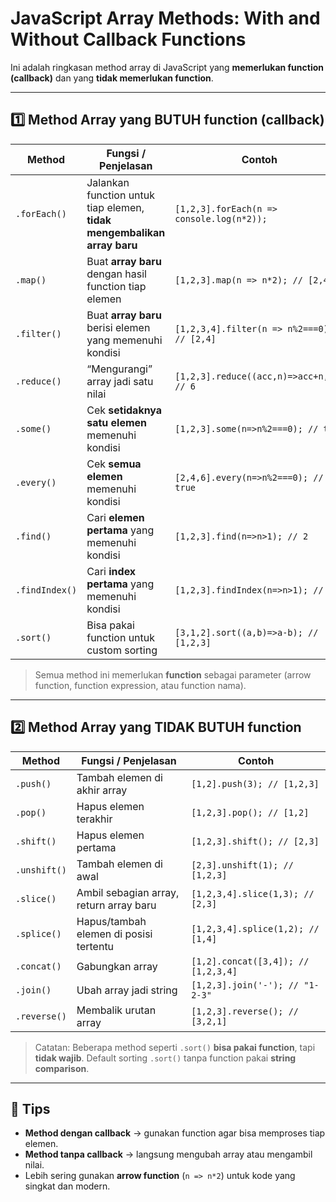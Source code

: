 # JavaScript Array Methods: With and Without Callback Functions

Ini adalah ringkasan method array di JavaScript yang **memerlukan function (callback)** dan yang **tidak memerlukan function**.

---

## 1️⃣ Method Array yang **BUTUH function (callback)**

| Method         | Fungsi / Penjelasan                                                     | Contoh                                     |
| -------------- | ----------------------------------------------------------------------- | ------------------------------------------ |
| `.forEach()`   | Jalankan function untuk tiap elemen, **tidak mengembalikan array baru** | `[1,2,3].forEach(n => console.log(n*2));`  |
| `.map()`       | Buat **array baru** dengan hasil function tiap elemen                   | `[1,2,3].map(n => n*2); // [2,4,6]`        |
| `.filter()`    | Buat **array baru** berisi elemen yang memenuhi kondisi                 | `[1,2,3,4].filter(n => n%2===0); // [2,4]` |
| `.reduce()`    | “Mengurangi” array jadi satu nilai                                      | `[1,2,3].reduce((acc,n)=>acc+n,0); // 6`   |
| `.some()`      | Cek **setidaknya satu elemen** memenuhi kondisi                         | `[1,2,3].some(n=>n%2===0); // true`        |
| `.every()`     | Cek **semua elemen** memenuhi kondisi                                   | `[2,4,6].every(n=>n%2===0); // true`       |
| `.find()`      | Cari **elemen pertama** yang memenuhi kondisi                           | `[1,2,3].find(n=>n>1); // 2`               |
| `.findIndex()` | Cari **index pertama** yang memenuhi kondisi                            | `[1,2,3].findIndex(n=>n>1); // 1`          |
| `.sort()`      | Bisa pakai function untuk custom sorting                                | `[3,1,2].sort((a,b)=>a-b); // [1,2,3]`     |

> Semua method ini memerlukan **function** sebagai parameter (arrow function, function expression, atau function nama).

---

## 2️⃣ Method Array yang **TIDAK BUTUH function**

| Method       | Fungsi / Penjelasan                     | Contoh                              |
| ------------ | --------------------------------------- | ----------------------------------- |
| `.push()`    | Tambah elemen di akhir array            | `[1,2].push(3); // [1,2,3]`         |
| `.pop()`     | Hapus elemen terakhir                   | `[1,2,3].pop(); // [1,2]`           |
| `.shift()`   | Hapus elemen pertama                    | `[1,2,3].shift(); // [2,3]`         |
| `.unshift()` | Tambah elemen di awal                   | `[2,3].unshift(1); // [1,2,3]`      |
| `.slice()`   | Ambil sebagian array, return array baru | `[1,2,3,4].slice(1,3); // [2,3]`    |
| `.splice()`  | Hapus/tambah elemen di posisi tertentu  | `[1,2,3,4].splice(1,2); // [1,4]`   |
| `.concat()`  | Gabungkan array                         | `[1,2].concat([3,4]); // [1,2,3,4]` |
| `.join()`    | Ubah array jadi string                  | `[1,2,3].join('-'); // "1-2-3"`     |
| `.reverse()` | Membalik urutan array                   | `[1,2,3].reverse(); // [3,2,1]`     |

> Catatan: Beberapa method seperti `.sort()` **bisa pakai function**, tapi **tidak wajib**. Default sorting `.sort()` tanpa function pakai **string comparison**.

---

## 🔑 Tips

- **Method dengan callback** → gunakan function agar bisa memproses tiap elemen.
- **Method tanpa callback** → langsung mengubah array atau mengambil nilai.
- Lebih sering gunakan **arrow function** (`n => n*2`) untuk kode yang singkat dan modern.
